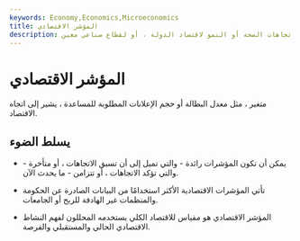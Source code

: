 ```yaml
---
keywords: Economy,Economics,Microeconomics
title: المؤشر الاقتصادي
description: يشير المؤشر الاقتصادي إلى البيانات ، عادةً على نطاق الاقتصاد الكلي ، والتي تُستخدم لقياس اتجاهات الصحة أو النمو لاقتصاد الدولة ، أو لقطاع صناعي معين.
---
```


# المؤشر الاقتصادي
متغير ، مثل معدل البطالة أو حجم الإعلانات المطلوبة للمساعدة ، يشير إلى اتجاه الاقتصاد.

## يسلط الضوء

- يمكن أن تكون المؤشرات رائدة - والتي تميل إلى أن تسبق الاتجاهات ، أو متأخرة - والتي تؤكد الاتجاهات ، أو تتزامن - ما يحدث الآن.

- تأتي المؤشرات الاقتصادية الأكثر استخدامًا من البيانات الصادرة عن الحكومة والمنظمات غير الهادفة للربح أو الجامعات.

- المؤشر الاقتصادي هو مقياس للاقتصاد الكلي يستخدمه المحللون لفهم النشاط الاقتصادي الحالي والمستقبلي والفرصة.

